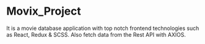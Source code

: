 # Movix_Project
It is a movie database application with top notch frontend technologies such as React, Redux &amp; SCSS. Also fetch data from the Rest API with AXIOS.
